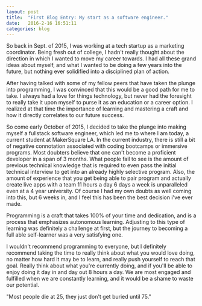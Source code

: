 ```yaml
---
layout: post
title:  "First Blog Entry: My start as a software engineer."
date:   2016-2-16 16:51:11
categories: blog
---
```


So back in Sept. of 2015, I was working at a tech startup as a marketing coordinator. Being fresh out of college, I hadn't really thought about the direction in which I wanted to move my career towards. I had all these grand ideas about myself, and what I wanted to be doing a few years into the future, but nothing ever solidified into a disciplined plan of action.

After having talked with some of my fellow peers that have taken the plunge into programming, I was convinced that this would be a good path for me to take. I always had a love for things technology, but never had the foresight to really take it upon myself to purse it as an education or a career option. I realized at that time the importance of learning and mastering a craft and how it directly correlates to our future success.

So come early October of 2015, I decided to take the plunge into making myself a fullstack software engineer, which led me to where I am today, a current student at MakerSquare LA. In the current industry, there is still a bit of negative connotation associated with coding bootcamps or immersive programs. Most doubters believe that one can't become a proficient developer in a span of 3 months. What people fail to see is the amount of previous technical knowledge that is required to even pass the initial technical interview to get into an already highly selective program. Also, the amount of experience that you get being able to pair program and actually create live apps with a team 11 hours a day 6 days a week is unparalleled even at a 4 year university. Of course I had my own doubts as well coming into this, but 6 weeks in, and I feel this has been the best decision i've ever made.

Programming is a craft that takes 100% of your time and dedication, and is a process that emphasizes autonomous learning. Adjusting to this type of learning was definitely a challenge at first, but the journey to becoming a full able self-learner was a very satisfying one.

I wouldn't recommend programming to everyone, but I definitely recommend taking the time to really think about what you would love doing, no matter how hard it may be to learn, and really push yourself to reach that goal. Really think about what you're currently doing, and if you'll be able to enjoy doing it day in and day out 8 hours a day. We are most engaged and fulfilled when we are constantly learning, and it would be a shame to waste our potential.

"Most people die at 25, they just don't get buried until 75."
